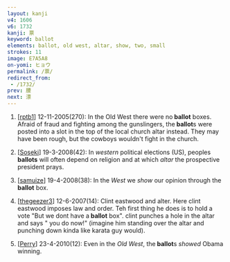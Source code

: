 ```yaml
---
layout: kanji
v4: 1606
v6: 1732
kanji: 票
keyword: ballot
elements: ballot, old west, altar, show, two, small
strokes: 11
image: E7A5A8
on-yomi: ヒョウ
permalink: /票/
redirect_from:
 - /1732/
prev: 腰
next: 漂
---
```


1) [<a href="http://kanji.koohii.com/profile/rptb1">rptb1</a>] 12-11-2005(270): In the Old West there were no<strong> ballot</strong> boxes. Afraid of fraud and fighting among the gunslingers, the<strong> ballot</strong>s were posted into a slot in the top of the local church altar instead. They may have been rough, but the cowboys wouldn&#039;t fight in the church.

2) [<a href="http://kanji.koohii.com/profile/Soseki">Soseki</a>] 19-3-2008(42): In <em>western</em> political elections (US), peoples <strong>ballots</strong> will often depend on religion and at which <em>altar</em> the prospective president prays.

3) [<a href="http://kanji.koohii.com/profile/samuize">samuize</a>] 19-4-2008(38): In the <em>West</em> we <em>show</em> our opinion through the<strong> ballot</strong> box.

4) [<a href="http://kanji.koohii.com/profile/thegeezer3">thegeezer3</a>] 12-6-2007(14): Clint eastwood and alter. Here clint eastwood imposes law and order. Teh first thing he does is to hold a vote &quot;But we dont have a<strong> ballot</strong> box&quot;. clint punches a hole in the altar and says &quot; you do now!&quot; (imagine him standing over the altar and punching down kinda like karata guy would).

5) [<a href="http://kanji.koohii.com/profile/Perry">Perry</a>] 23-4-2010(12): Even in the <em>Old West</em>, the<strong> ballot</strong>s <em>showed</em> Obama winning.

